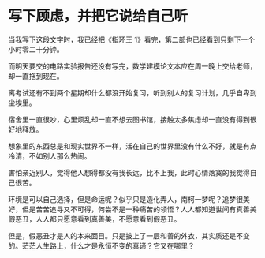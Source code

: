 # 写下顾虑，并把它说给自己听

当我写下这段文字时，我已经把《指环王 1》看完，第二部也已经看到只剩下一个小时零二十分钟。

而明天要交的电路实验报告还没有写完，数学建模论文本应在周一晚上交给老师，却一直拖到现在。

离考试还有不到两个星期却什么都没开始复习，听到别人的复习计划，几乎自卑到尘埃里。

宿舍里一直很吵，心里烦乱却一直不想去图书馆，接触太多焦虑却一直没有得到很好地释放。

想象里的东西总是和现实世界不一样，活在自己的世界里没有什么不好，就是有点冷清，不如别人那么热闹。

害怕亲近别人，觉得他人想得都没有我长远，比不上我，此时心情落寞的我觉得自己很苦。

环境是可以自己选择，但是命运呢？似乎只是造化弄人，南柯一梦呢？追梦很美好，但是苦苦追寻又不可得，何尝不是一种痛苦的领悟？人人都知道世间有真善美假恶丑，人人都只愿意看到真善美，不愿意看到假恶丑。

但是，假恶丑才是人的本来面目。只是披上了一层和善的外衣，其实质还是不变的。茫茫人生路上，什么才是永恒不变的真谛？它又在哪里？
